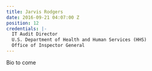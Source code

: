 ```yaml
---
title: Jarvis Rodgers
date: 2016-09-21 04:07:00 Z
position: 12
credentials: |-
  IT Audit Director
  U.S. Department of Health and Human Services (HHS)
  Office of Inspector General
---
```


Bio to come